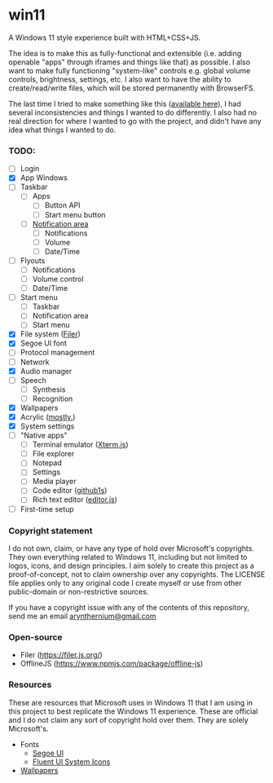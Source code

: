 # win11

A Windows 11 style experience built with HTML+CSS+JS.

The idea is to make this as fully-functional and extensible (i.e. adding openable "apps" through iframes and things like that) as possible. I also want to make fully functioning "system-like" controls e.g. global volume controls, brightness, settings, etc. I also want to have the ability to create/read/write files, which will be stored permanently with BrowserFS.

The last time I tried to make something like this ([available here](https://github.com/arynthernium/winUI)), I had several inconsistencies and things I wanted to do differently. I also had no real direction for where I wanted to go with the project, and didn't have any idea what things I wanted to do.

### TODO:
- [ ] Login
- [x] App Windows
- [ ] Taskbar
	- [ ] Apps
		- [ ] Button API
		- [ ] Start menu button
	- [ ] [Notification area](https://devblogs.microsoft.com/oldnewthing/20030910-00/?p=42583)
		- [ ] Notifications
		- [ ] Volume
		- [ ] Date/Time
- [ ] Flyouts
	- [ ] Notifications
	- [ ] Volume control
	- [ ] Date/Time
- [ ] Start menu
	- [ ] Taskbar
	- [ ] Notification area
	- [ ] Start menu
- [x] File system ([Filer](https://github.com/filerjs/filer))
- [x] Segoe UI font
- [ ] Protocol management
- [ ] Network
- [x] Audio manager
- [ ] Speech
	- [ ] Synthesis
	- [ ] Recognition
- [x] Wallpapers
- [x] Acrylic ([mostly.](https://docs.microsoft.com/en-us/windows/apps/design/style/acrylic))
- [x] System settings
- [ ] "Native apps"
	- [ ] Terminal emulator ([Xterm.js](https://xtermjs.org/))
	- [ ] File explorer
	- [ ] Notepad
	- [ ] Settings
	- [ ] Media player
	- [ ] Code editor ([github1s](https://github1s.com/))
	- [ ] Rich text editor ([editor.js](https://editorjs.io/))
- [ ] First-time setup

### Copyright statement
I do not own, claim, or have any type of hold over Microsoft's copyrights. They own everything related to Windows 11, including but not limited to logos, icons, and design principles. I aim solely to create this project as a proof-of-concept, not to claim ownership over any copyrights. The LICENSE file applies only to any original code I create myself or use from other public-domain or non-restrictive sources.

If you have a copyright issue with any of the contents of this repository, send me an email [arynthernium@gmail.com](mailto:arynthernium@gmail.com)

### Open-source
- Filer (https://filer.js.org/)
- OfflineJS (https://www.npmjs.com/package/offline-js)

### Resources
These are resources that Microsoft uses in Windows 11 that I am using in this project to best replicate the Windows 11 experience. These are official and I do not claim any sort of copyright hold over them. They are solely Microsoft's.
- Fonts
	- [Segoe UI](https://docs.microsoft.com/en-us/typography/font-list/segoe-ui)
	- [Fluent UI System Icons](https://github.com/microsoft/fluentui-system-icons)
- [Wallpapers](https://drive.google.com/drive/folders/1JgF9H97Xn8MojslgF4LPXSlbLLfK2Ekn)
